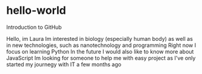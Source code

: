 # hello-world
Introduction to GitHub

Hello, im Laura
Im interested in biology (especially human body)
as well as in new technologies, such as nanotechnology and programming
Right now I focus on learning Python
In the future I would also like to know more about JavaScript
Im looking  for someone to help me with easy project as I've only started 
my journegy with IT a few months ago
